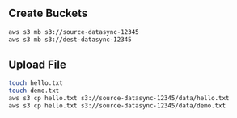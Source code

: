 ## Create Buckets

```sh
aws s3 mb s3://source-datasync-12345
aws s3 mb s3://dest-datasync-12345
```

## Upload File

```sh
touch hello.txt
touch demo.txt
aws s3 cp hello.txt s3://source-datasync-12345/data/hello.txt
aws s3 cp hello.txt s3://source-datasync-12345/data/demo.txt
```